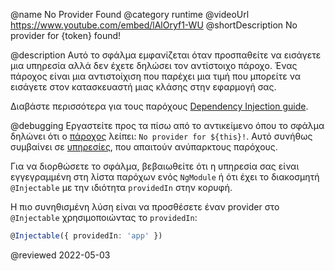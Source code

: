 @name No Provider Found
@category runtime
@videoUrl https://www.youtube.com/embed/lAlOryf1-WU
@shortDescription No provider for {token} found!

@description
Αυτό το σφάλμα εμφανίζεται όταν προσπαθείτε να εισάγετε μια υπηρεσία αλλά δεν έχετε δηλώσει τον αντίστοιχο πάροχο. Ένας πάροχος είναι μια αντιστοίχιση που παρέχει μια τιμή που μπορείτε να εισάγετε στον κατασκευαστή μιας κλάσης στην εφαρμογή σας.

Διαβάστε περισσότερα για τους παρόχους [Dependency Injection guide](guide/dependency-injection).

@debugging
Εργαστείτε προς τα πίσω από το αντικείμενο όπου το σφάλμα δηλώνει ότι ο [πάροχος](guide/architecture-services) λείπει: `No provider for ${this}!`. Αυτό συνήθως συμβαίνει σε [υπηρεσίες](tutorial/toh-pt4), που απαιτούν ανύπαρκτους παρόχους.

Για να διορθώσετε το σφάλμα, βεβαιωθείτε ότι η υπηρεσία σας είναι εγγεγραμμένη στη λίστα παρόχων ενός `NgModule` ή ότι έχει το διακοσμητή `@Injectable` με την ιδιότητα `providedIn` στην κορυφή.

Η πιο συνηθισμένη λύση είναι να προσθέσετε έναν provider στο `@Injectable` χρησιμοποιώντας το `providedIn`:

```typescript
@Injectable({ providedIn: 'app' })
```


@reviewed 2022-05-03